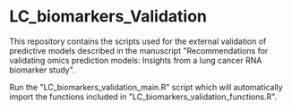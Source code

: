 # LC_biomarkers_Validation
This repository contains the scripts used for the external validation of predictive models described in the manuscript "Recommendations for validating omics prediction models: Insights from a lung cancer RNA biomarker study".

Run the "LC_biomarkers_validation_main.R" script which will automatically import the functions included in "LC_biomarkers_validation_functions.R".
